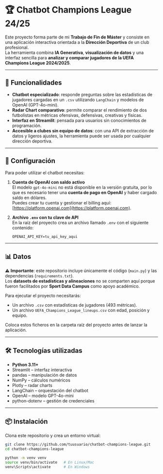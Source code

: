 # 🏆 Chatbot Champions League 24/25

Este proyecto forma parte de mi **Trabajo de Fin de Máster** y consiste en una aplicación interactiva orientada a la **Dirección Deportiva** de un club profesional.  
La herramienta combina **IA Generativa**, **visualización de datos** y una interfaz sencilla para **analizar y comparar jugadores de la UEFA Champions League 2024/2025**.

---

## 🚀 Funcionalidades

- **Chatbot especializado**: responde preguntas sobre las estadísticas de jugadores cargadas en un `.csv` utilizando `LangChain` y modelos de OpenAI (GPT-4o-mini).
- **Radar Chart comparativo**: permite comparar el rendimiento de dos futbolistas en métricas ofensivas, defensivas, creativas y físicas.
- **Interfaz en Streamlit**: pensada para usuarios sin conocimientos de programación.
- **Accesible a clubes sin equipo de datos**: con una API de extracción de datos y ligeros ajustes, la herramienta puede ser usada por cualquier dirección deportiva.

---

## 🔑 Configuración

Para poder utilizar el chatbot necesitas:

1. **Cuenta de OpenAI con saldo activo**  
   El modelo `gpt-4o-mini` no está disponible en la versión gratuita, por lo que es necesario tener una **cuenta de pago en OpenAI** y haber cargado saldo en dólares.  
   Puedes crear tu cuenta y gestionar el billing aquí: [https://platform.openai.com](https://platform.openai.com).

2. **Archivo `.env` con tu clave de API**  
   En la raíz del proyecto crea un archivo llamado `.env` con el siguiente contenido:

   ```env
   OPENAI_API_KEY=tu_api_key_aqui

---


## 📊 Datos

⚠️ **Importante**: este repositorio incluye únicamente el código (`main.py`) y las dependencias (`requirements.txt`).  
Los **datasets de estadísticas y alineaciones** no se comparten aquí porque fueron facilitados por **Sport Data Campus** como apoyo académico.  

Para ejecutar el proyecto necesitarás:
- Un archivo `.csv` con estadísticas de jugadores (493 métricas).
- Un archivo `UEFA_Champions_League_lineups.csv` con edad, posición y equipo.

Coloca estos ficheros en la carpeta raíz del proyecto antes de lanzar la aplicación.

---

## 🛠️ Tecnologías utilizadas

- **Python 3.11+**
- Streamlit – interfaz interactiva
- pandas – manipulación de datos
- NumPy – cálculos numéricos
- Plotly – radar charts
- LangChain – orquestación del chatbot
- OpenAI – modelo GPT-4o-mini
- python-dotenv – gestión de credenciales

---

## 📦 Instalación

Clona este repositorio y crea un entorno virtual:

```bash
git clone https://github.com/tuusuario/chatbot-champions-league.git
cd chatbot-champions-league

python -m venv venv
source venv/bin/activate   # En Linux/Mac
venv\Scripts\activate      # En Windows

